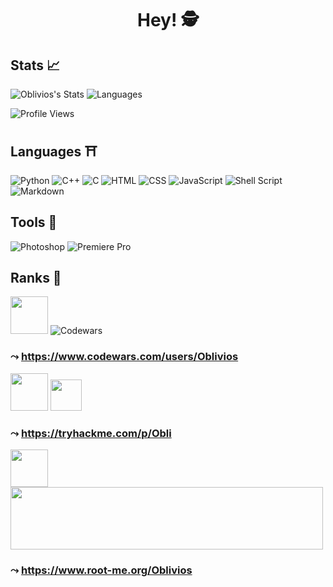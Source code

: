 <h1 align="center"><b>Hey! 🕵️</b></h1>

## Stats 📈

![Oblivios's Stats](https://github-readme-stats.vercel.app/api?username=Oblivios&show_icons=True&theme=react&hide_border=True&count_private=True)                ![Languages](https://github-readme-stats.vercel.app/api/top-langs/?username=Oblivios&show_icons=True&theme=react&hide_border=True&count_private=True)

![Profile Views](https://komarev.com/ghpvc/?username=Oblivios&label=PROFILE+VIEWS)

## Languages ⛩️

![Python](https://img.shields.io/badge/Python-14354C?style=for-the-badge&logo=python&logoColor=white) ![C++](https://img.shields.io/badge/C%2B%2B-00599C?style=for-the-badge&logo=c%2B%2B&logoColor=white) ![C](https://img.shields.io/badge/C-00599C?style=for-the-badge&logo=c&logoColor=white) ![HTML](https://img.shields.io/badge/HTML-239120?style=for-the-badge&logo=html5&logoColor=white) ![CSS](https://img.shields.io/badge/CSS-239120?&style=for-the-badge&logo=css3&logoColor=white) ![JavaScript](https://img.shields.io/badge/JavaScript-323330?style=for-the-badge&logo=javascript&logoColor=F7DF1E) ![Shell Script](https://img.shields.io/badge/Shell_Script-121011?style=for-the-badge&logo=gnu-bash&logoColor=white) ![Markdown](https://img.shields.io/badge/Markdown-000000?style=for-the-badge&logo=markdown&logoColor=white)

## Tools 🌠

![Photoshop](https://aleen42.github.io/badges/src/photoshop.svg) ![Premiere Pro](https://aleen42.github.io/badges/src/premiere.svg)

## Ranks 🌌

<img src="https://user-images.githubusercontent.com/68814228/139562044-db70c962-edf9-467b-b87a-c0859b849bd0.png" width="60" height="60"> ![Codewars](https://github-readme-codewars-stats.herokuapp.com/api/?username=Oblivios&badge&colormode=dark_mode&name_only)
### ⤳ https://www.codewars.com/users/Oblivios

<img src="https://user-images.githubusercontent.com/68814228/139562044-db70c962-edf9-467b-b87a-c0859b849bd0.png" width="60" height="60"> <img src="https://user-images.githubusercontent.com/68814228/139562199-db47b69c-c3c5-40d1-b033-bdd0bd6234d6.png" width="50" height="50">
### ⤳ https://tryhackme.com/p/Obli

<img src="https://user-images.githubusercontent.com/68814228/139562044-db70c962-edf9-467b-b87a-c0859b849bd0.png" width="60" height="60"> <img src="https://root-me-badge.cloud.duboc.xyz/storage_clients/e75935e286629f1dd17ec52a8166545f/static_badge_dark.png" width="500" height="100"/>
### ⤳ https://www.root-me.org/Oblivios
